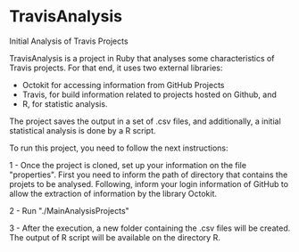 # TravisAnalysis

Initial Analysis of Travis Projects

TravisAnalysis is a project in Ruby that analyses some characteristics of Travis projects. For that end, it uses two external libraries: 
 - Octokit for accessing information from GitHub Projects
 - Travis, for build information related to projects hosted on Github, and
 - R, for statistic analysis.

The project saves the output in a set of .csv files, and additionally, a initial statistical analysis is done by a R script.

To run this project, you need to follow the next instructions: 

1 - Once the project is cloned, set up your information on the file "properties". First you need to inform the path of directory that contains the projets to be analysed. Following, inform your login information of GitHub to allow the extraction of information by the library Octokit.

2 - Run "./MainAnalysisProjects"

3 - After the execution, a new folder containing the .csv files will be created. The output of R script will be available on the directory R.
